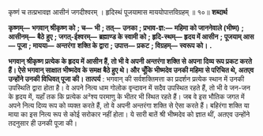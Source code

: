  

कृष्णं च तत्प्रभावज्ञ आसीनं जगदीश्वरम् । हृदिस्थं पूजयामास माययोपात्तविग्रहम् ॥ १०॥ **शब्दार्थ** 

**कृष्णम्—** **भगवान् श्रीकृष्ण को** **; च—** **भी** **; तत्—** **उनका** **; प्रभाव-ज्ञ:—** **महिमा को जाननेवाले (भीष्म)** **; आसीनम्—** **बैठे** **हुए** **; जगत्-ईश्वरम्—** **ब्रह्माण्ड के स्वामी को** **; हृदि-स्थम्—** **हृदय में आसीन** **; पूजयाम् आस—** **पूजा** **; मायया—** **अन्तरंगा** **शक्ति के द्वारा** **; उपात्त—** **प्रकट** **; विग्रहम्—** **स्वरूप को।** **.** 

**भगवान् श्रीकृष्ण प्रत्येक के हृदय में आसीन हैं, तो भी वे अपनी अन्तरंगा शक्ति से** **अपना दिव्य रूप प्रकट करते हैं। ऐसे भगवान् साक्षात भीष्मदेव के समक्ष बैठे हुए थे। और** **चूँकि भीष्मदेव उनकी महिमा से परिचित थे, अतएव उन्होंने उनकी विधिवत् पूजा की।** **तात्पर्य** : भगवान् की सर्वशक्तिमत्ता का प्रदर्शन प्रत्येक स्थान में उनकी उपस्थिति द्वारा होता है। वे अपने नित्य धाम गोलोक वृन्दावन में सदैव उपस्थित रहते हैं, तो भी वे जन-जन के हृदय में, यहाँ तक कि प्रत्येक अ²श्य परमाणु के भीतर भी स्थित रहते हैं। जब वे इस भौतिक जगत में अपने नित्य दिव्य रूप को व्यक्त करते हैं, तो वे अपनी अन्तरंगा शक्ति से ऐसा करते हैं। बहिरंगा शक्ति या माया का इस नित्य रूप से कोई सरोकार नहीं होता। ये सारी बातें श्री भीष्मदेव को ज्ञात थीं, अतएव उन्होंने तदनुसार ही उनकी पूजा की। 